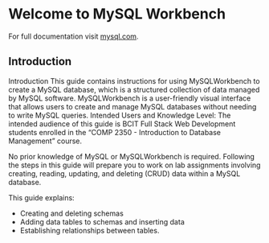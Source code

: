 # **Welcome to MySQL Workbench**

For full documentation visit [mysql.com](https://dev.mysql.com/doc/).

## **Introduction**

Introduction
This guide contains instructions for using MySQLWorkbench to create a MySQL database, which is a structured collection of data managed by MySQL software. MySQLWorkbench is a user-friendly visual interface that allows users to create and manage MySQL databases without needing to write MySQL queries.
Intended Users and Knowledge Level:
The intended audience of this guide is BCIT Full Stack Web Development students enrolled in the “COMP 2350 - Introduction to Database Management” course.

No prior knowledge of MySQL or MySQLWorkbench is required. Following the steps in this guide will prepare you to work on lab assignments involving creating, reading, updating, and deleting (CRUD) data within a MySQL database.

This guide explains:

- Creating and deleting schemas
- Adding data tables to schemas and inserting data
- Establishing relationships between tables.
